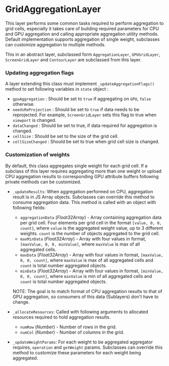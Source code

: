 # GridAggregationLayer

This layer performs some common tasks required to perform aggregation to grid cells, especially it takes care of building required parameters for CPU and GPU aggregation and calling appropriate aggregation utility methods. Default implementation supports aggregation of single weight, subclasses can customize aggregation to multiple methods.

This in an abstract layer, subclassed form `AggregationLayer`, `GPUGridLayer`, `ScreenGridLayer` and `ContourLayer` are subclassed from this layer.

### Updating aggregation flags

A layer extending this class must implement `_updateAggregationFlags()` method to set following variables in `state` object :

- `gpuAggregation` : Should be set to `true` if aggregating on `GPU`, `false` otherwise.
- `needsReProjection` : Should be set to `true` if data needs to be reprojected. For example, `ScreenGridLayer` sets this flag to true when `viewport` is changed.
- `dataChanged` : Should be set to true, if data required for aggregation is changed.
- `cellSize` : Should be set to the size of the grid cell.
-  `cellSizeChanged` : Should be set to true when grid cell size is changed.

### Customization of weights

By default, this class aggregates single weight for each grid cell. If a subclass of this layer requires aggregating more than one weight or upload CPU aggregation results to corresponding GPU attribute buffers following private methods can be customized.

- `_updateResults`: When aggregation performed on CPU, aggregation result is in JS Array objects. Subclasses can override this method to consume aggregation data. This method is called with an object with following fields:
  * `aggregationData` (*Float32Array*) - Array containing aggregation data per grid cell. Four elements per grid cell in the format `[value, 0, 0, count]`, where `value` is the aggregated weight value, up to 3 different weights. `count` is the number of objects aggregated to the grid cell.
  * `maxMinData` (*Float32Array*) - Array with four values in format, `[maxValue, 0, 0, minValue]`, where `maxValue` is max of all aggregated cells.
  * `maxData` (*Float32Array*) - Array with four values in format, `[maxValue, 0, 0, count]`, where `maxValue` is max of all aggregated cells and `count` is total number aggregated objects.
  * `minData` (*Float32Array*) - Array with four values in format, `[minValue, 0, 0, count]`, where `minValue` is min of all aggregated cells and `count` is total number aggregated objects.

  NOTE: The goal is to match format of CPU aggregation results to that of GPU aggregation, so consumers of this data (Sublayers) don't have to change.

- `_allocateResources`: Called with following arguments to allocated resources required to hold aggregation results.
  * `numRow` (*Number*) - Number of rows in the grid.
  * `numCol` (*Number*) - Number of columns in the grid.

- `_updateWeightParams`: For each weight to be aggregated aggregator requires, `operation` and `getWeight` params. Subclasses can override this method to customize these parameters for each weight being aggregated.
